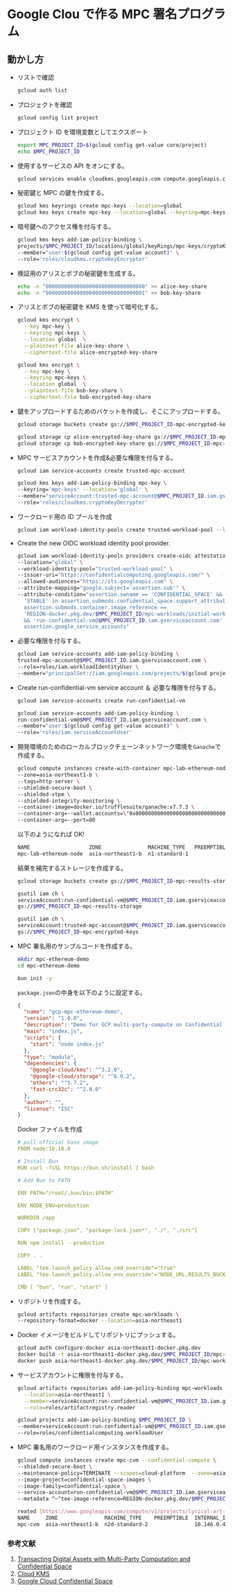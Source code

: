 # Google Clou で作る MPC 署名プログラム

## 動かし方

- リストで確認

  ```bash
  gcloud auth list
  ```

- プロジェクトを確認

  ```bash
  gcloud config list project
  ```

- プロジェクト ID を環境変数としてエクスポート

  ```bash
  export MPC_PROJECT_ID=$(gcloud config get-value core/project)
  echo $MPC_PROJECT_ID
  ```

- 使用するサービスの API をオンにする。

  ```bash
  gcloud services enable cloudkms.googleapis.com compute.googleapis.com confidentialcomputing.googleapis.com iamcredentials.googleapis.com artifactregistry.googleapis.com
  ```

- 秘密鍵と MPC の鍵を作成する。

  ```bash
  gcloud kms keyrings create mpc-keys --location=global
  gcloud kms keys create mpc-key --location=global --keyring=mpc-keys --purpose=encryption --protection-level=hsm
  ```

- 暗号鍵へのアクセス権を付与する。

  ```bash
  gcloud kms keys add-iam-policy-binding \
  projects/$MPC_PROJECT_ID/locations/global/keyRings/mpc-keys/cryptoKeys/mpc-key \
  --member="user:$(gcloud config get-value account)" \
  --role='roles/cloudkms.cryptoKeyEncrypter'
  ```

- 検証用のアリスとボブの秘密鍵を生成する。

  ```bash
  echo -n "00000000000000000000000000000000" >> alice-key-share
  echo -n "00000000000000000000000000000001" >> bob-key-share
  ```

- アリスとボブの秘密鍵を KMS を使って暗号化する。

  ```bash
  gcloud kms encrypt \
    --key mpc-key \
    --keyring mpc-keys \
    --location global  \
    --plaintext-file alice-key-share \
    --ciphertext-file alice-encrypted-key-share
  ```

  ```bash
  gcloud kms encrypt \
    --key mpc-key \
    --keyring mpc-keys \
    --location global  \
    --plaintext-file bob-key-share \
    --ciphertext-file bob-encrypted-key-share
  ```

- 鍵をアップロードするためのバケットを作成し、そこにアップロードする。

  ```bash
  gcloud storage buckets create gs://$MPC_PROJECT_ID-mpc-encrypted-keys --location=asia-northeast1
  ```

  ```bash
  gcloud storage cp alice-encrypted-key-share gs://$MPC_PROJECT_ID-mpc-encrypted-keys/
  gcloud storage cp bob-encrypted-key-share gs://$MPC_PROJECT_ID-mpc-encrypted-keys/
  ```

- MPC サービスアカウントを作成&必要な権限を付与する。

  ```bash
  gcloud iam service-accounts create trusted-mpc-account
  ```

  ```bash
  gcloud kms keys add-iam-policy-binding mpc-key \
  --keyring='mpc-keys' --location='global' \
  --member="serviceAccount:trusted-mpc-account@$MPC_PROJECT_ID.iam.gserviceaccount.com" \
  --role='roles/cloudkms.cryptoKeyDecrypter'
  ```

- ワークロード用の ID プールを作成

  ```bash
  gcloud iam workload-identity-pools create trusted-workload-pool --location="global"
  ```

- Create the new OIDC workload identity pool provider.

  ```bash
  gcloud iam workload-identity-pools providers create-oidc attestation-verifier \
  --location="global" \
  --workload-identity-pool="trusted-workload-pool" \
  --issuer-uri="https://confidentialcomputing.googleapis.com/" \
  --allowed-audiences="https://sts.googleapis.com" \
  --attribute-mapping="google.subject='assertion.sub'" \
  --attribute-condition="assertion.swname == 'CONFIDENTIAL_SPACE' &&
    'STABLE' in assertion.submods.confidential_space.support_attributes &&
    assertion.submods.container.image_reference ==
    'REGION-docker.pkg.dev/$MPC_PROJECT_ID/mpc-workloads/initial-workload-container:latest'
    && 'run-confidential-vm@$MPC_PROJECT_ID.iam.gserviceaccount.com' in
    assertion.google_service_accounts"
  ```

- 必要な権限を付与する。

  ```bash
  gcloud iam service-accounts add-iam-policy-binding \
  trusted-mpc-account@$MPC_PROJECT_ID.iam.gserviceaccount.com \
  --role=roles/iam.workloadIdentityUser \
  --member="principalSet://iam.googleapis.com/projects/$(gcloud projects describe $MPC_PROJECT_ID --format="value(projectNumber)")/locations/global/workloadIdentityPools/trusted-workload-pool/*"
  ```

- Create run-confidential-vm service account ＆ 必要な権限を付与する。

  ```bash
  gcloud iam service-accounts create run-confidential-vm
  ```

  ```bash
  gcloud iam service-accounts add-iam-policy-binding \
  run-confidential-vm@$MPC_PROJECT_ID.iam.gserviceaccount.com \
  --member="user:$(gcloud config get-value account)" \
  --role='roles/iam.serviceAccountUser'
  ```

- 開発環境のためのローカルブロックチェーンネットワーク環境を`Ganache`で作成する。

  ```bash
  gcloud compute instances create-with-container mpc-lab-ethereum-node  \
  --zone=asia-northeast1-b \
  --tags=http-server \
  --shielded-secure-boot \
  --shielded-vtpm \
  --shielded-integrity-monitoring \
  --container-image=docker.io/trufflesuite/ganache:v7.7.3 \
  --container-arg=--wallet.accounts=\"0x0000000000000000000000000000000000000000000000000000000000000001,0x21E19E0C9BAB2400000\" \
  --container-arg=--port=80
  ```

  以下のようになれば OK!

  ```bash
  NAME                   ZONE               MACHINE_TYPE   PREEMPTIBLE  INTERNAL_IP  EXTERNAL_IP  STATUS
  mpc-lab-ethereum-node  asia-northeast1-b  n1-standard-1               10.146.0.2   34.85.55.69  RUNNING
  ```

  結果を補完するストレージを作成する。

  ```bash
  gcloud storage buckets create gs://$MPC_PROJECT_ID-mpc-results-storage --location=asia-northeast1
  ```

  ```bash
  gsutil iam ch \
  serviceAccount:run-confidential-vm@$MPC_PROJECT_ID.iam.gserviceaccount.com:objectCreator \
  gs://$MPC_PROJECT_ID-mpc-results-storage
  ```

  ```bash
  gsutil iam ch \
  serviceAccount:trusted-mpc-account@$MPC_PROJECT_ID.iam.gserviceaccount.com:objectViewer \
  gs://$MPC_PROJECT_ID-mpc-encrypted-keys
  ```

- MPC 署名用のサンプルコードを作成する。

  ```bash
  mkdir mpc-ethereum-demo
  cd mpc-ethereum-demo
  ```

  ```bash
  bun init -y
  ```

  `package.json`の中身を以下のように設定する。

  ```json
  {
    "name": "gcp-mpc-ethereum-demo",
    "version": "1.0.0",
    "description": "Demo for GCP multi-party-compute on Confidential Space",
    "main": "index.js",
    "scripts": {
      "start": "node index.js"
    },
    "type": "module",
    "dependencies": {
      "@google-cloud/kms": "^3.2.0",
      "@google-cloud/storage": "^6.9.2",
      "ethers": "^5.7.2",
      "fast-crc32c": "^2.0.0"
    },
    "author": "",
    "license": "ISC"
  }
  ```

  Docker ファイルを作成

  ```yaml
  # pull official base image
  FROM node:16.18.0

  # Install Bun
  RUN curl -fsSL https://bun.sh/install | bash

  # Add Bun to PATH

  ENV PATH="/root/.bun/bin:$PATH"

  ENV NODE_ENV=production

  WORKDIR /app

  COPY ["package.json", "package-lock.json*", "./", "./src"]

  RUN npm install --production

  COPY . .

  LABEL "tee.launch_policy.allow_cmd_override"="true"
  LABEL "tee.launch_policy.allow_env_override"="NODE_URL,RESULTS_BUCKET,KEY_BUCKET,MPC_PROJECT_NUMBER,MPC_PROJECT_ID"

  CMD [ "bun", "run", "start" ]
  ```

- リポジトリを作成する。

  ```bash
  gcloud artifacts repositories create mpc-workloads \
  --repository-format=docker --location=asia-northeast1
  ```

- Docker イメージをビルドしてリポジトリにプッシュする。

  ```bash
  gcloud auth configure-docker asia-northeast1-docker.pkg.dev
  docker build -t asia-northeast1-docker.pkg.dev/$MPC_PROJECT_ID/mpc-workloads/initial-workload-container:latest .
  docker push asia-northeast1-docker.pkg.dev/$MPC_PROJECT_ID/mpc-workloads/initial-workload-container:latest
  ```

- サービスアカウントに権限を付与する。

  ```bash
  gcloud artifacts repositories add-iam-policy-binding mpc-workloads \
    --location=asia-northeast1 \
    --member=serviceAccount:run-confidential-vm@$MPC_PROJECT_ID.iam.gserviceaccount.com \
    --role=roles/artifactregistry.reader
  ```

  ```bash
  gcloud projects add-iam-policy-binding $MPC_PROJECT_ID \
  --member=serviceAccount:run-confidential-vm@$MPC_PROJECT_ID.iam.gserviceaccount.com \
  --role=roles/confidentialcomputing.workloadUser
  ```

- MPC 署名用のワークロード用インスタンスを作成する。

  ```bash
  gcloud compute instances create mpc-cvm --confidential-compute \
  --shielded-secure-boot \
  --maintenance-policy=TERMINATE --scopes=cloud-platform  --zone=asia-northeast1-b \
  --image-project=confidential-space-images \
  --image-family=confidential-space \
  --service-account=run-confidential-vm@$MPC_PROJECT_ID.iam.gserviceaccount.com \
  --metadata ^~^tee-image-reference=REGION-docker.pkg.dev/$MPC_PROJECT_ID/mpc-workloads/initial-workload-container:latest~tee-restart-policy=Never~tee-env-NODE_URL=$(gcloud compute instances describe mpc-lab-ethereum-node --format='get(networkInterfaces[0].networkIP)' --zone=asia-northeast1-b)~tee-env-RESULTS_BUCKET=$MPC_PROJECT_ID-mpc-results-storage~tee-env-KEY_BUCKET=$MPC_PROJECT_ID-mpc-encrypted-keys~tee-env-MPC_PROJECT_ID=$MPC_PROJECT_ID~tee-env-MPC_PROJECT_NUMBER=$(gcloud projects describe $MPC_PROJECT_ID --format="value(projectNumber)")
  ```

  ```bash
  reated [https://www.googleapis.com/compute/v1/projects/lyrical-art-273306/zones/asia-northeast1-b/instances/mpc-cvm].
  NAME     ZONE               MACHINE_TYPE    PREEMPTIBLE  INTERNAL_IP  EXTERNAL_IP   STATUS
  mpc-cvm  asia-northeast1-b  n2d-standard-2               10.146.0.4   35.243.78.56  RUNNING
  ```

### 参考文献

1. [Transacting Digital Assets with Multi-Party Computation and Confidential Space](https://www.cloudskillsboost.google/focuses/61481?parent=catalog)
2. [Cloud KMS](https://cloud.google.com/kms)
3. [Google Cloud Confidential Space](https://cloud.google.com/docs/security/confidential-space)

```

```

```

```
